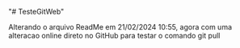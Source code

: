 "# TesteGitWeb" 

Alterando o arquivo ReadMe em 21/02/2024 10:55, 
agora com uma alteracao online direto no GitHub para testar o comando git pull
